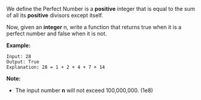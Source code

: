 We define the Perfect Number is a **positive** integer that is equal to the sum of all its **positive** divisors except itself.

Now, given an **integer** n, write a function that returns true when it is a perfect number and false when it is not.

**Example:**
```
Input: 28
Output: True
Explanation: 28 = 1 + 2 + 4 + 7 + 14
```

**Note:**
* The input number **n** will not exceed 100,000,000. (1e8)